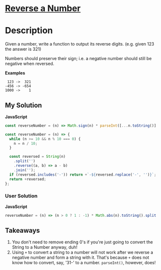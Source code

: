 # [Reverse a Number](https://www.codewars.com/kata/555bfd6f9f9f52680f0000c5)

# Description

Given a number, write a function to output its reverse digits. (e.g. given 123 the answer is 321)

Numbers should preserve their sign; i.e. a negative number should still be negative when reversed.

**Examples**

```
 123 ->  321
-456 -> -654
1000 ->    1
```

## My Solution

**JavaScript**

```js
const reverseNumber = (n) => Math.sign(n) * parseInt([...n.toString()].reverse().join(''));
```

```js
const reverseNumber = (n) => {
  while (n >= 10 && n % 10 === 0) {
    n = n / 10;
  }

  const reversed = String(n)
    .split('')
    .reverse((a, b) => a - b)
    .join('');
  if (reversed.includes('-')) return +`-${reversed.replace('-', '')}`;
  return +reversed;
};
```

### User Solution

**JavaScript**

```js
reverseNumber = (n) => (n > 0 ? 1 : -1) * Math.abs(n).toString().split('').reverse().join('');
```

## Takeaways

1. You don't need to remove ending 0's if you're just going to convert the String to a Number anyway, duh!
2. Using `+` to convert a string to a number will not work after we reverse a negative number and form a string with it. That's because `+` does not know how to convert, say, '31-' to a number. `parseInt()`, however, does!
